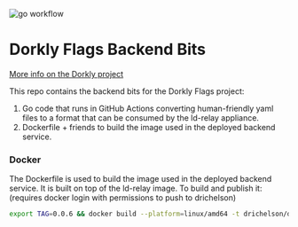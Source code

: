 ![go workflow](https://github.com/dorklyorg/dorkly/actions/workflows/go.yml/badge.svg)
# Dorkly Flags Backend Bits
[More info on the Dorkly project](https://github.com/dorklyorg/dorkly/wiki)

This repo contains the backend bits for the Dorkly Flags project:
1. Go code that runs in GitHub Actions converting human-friendly yaml files to a format that can be consumed by the ld-relay appliance.
2. Dockerfile + friends to build the image used in the deployed backend service.

### Docker
The Dockerfile is used to build the image used in the deployed backend service. It is built on top of the ld-relay image.
To build and publish it: (requires docker login with permissions to push to drichelson)
```bash
export TAG=0.0.6 && docker build --platform=linux/amd64 -t drichelson/dorkly:$TAG ./docker/ && docker push drichelson/dorkly:$TAG
```

